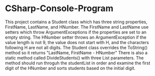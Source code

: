 # CSharp-Console-Program

This project contains a Student class which has three string properties, FirstName, LastName, and HNumber. 
The FirstName and LastName use setters which throw ArgumentExceptions if the properties are set to an empty string.
The HNumber setter throws an ArgumentException if the value length is not 9, the value does not start with H, and the characters following H are not all digits. 
The Student class overrides the ToString() method so it returns "LastName, FirstName - HNumber"
There is also a static method called DivideStudents() with three List<Student> parameters. The method should run throguh the studentList in order and examine the first digit of the HNumber and sorts students based on the initial digit.
